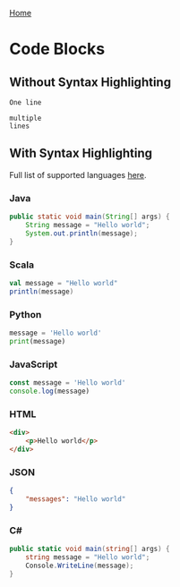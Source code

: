 [Home](./index.md)

# Code Blocks

## Without Syntax Highlighting

`One line`

```
multiple
lines
```

## With Syntax Highlighting

Full list of supported languages [here](https://www.rubycoloredglasses.com/2013/04/languages-supported-by-github-flavored-markdown/).

### Java

```java
public static void main(String[] args) {
    String message = "Hello world";
    System.out.println(message);
}
```

### Scala

```scala
val message = "Hello world"
println(message)
```

### Python

```python
message = 'Hello world'
print(message)
```

### JavaScript

```javascript
const message = 'Hello world'
console.log(message)
```

### HTML

```html
<div>
    <p>Hello world</p>
</div>
```

### JSON

```json
{
    "messages": "Hello world"
}
```

### C#

```csharp
public static void main(string[] args) {
    string message = "Hello world";
    Console.WriteLine(message);
}
```